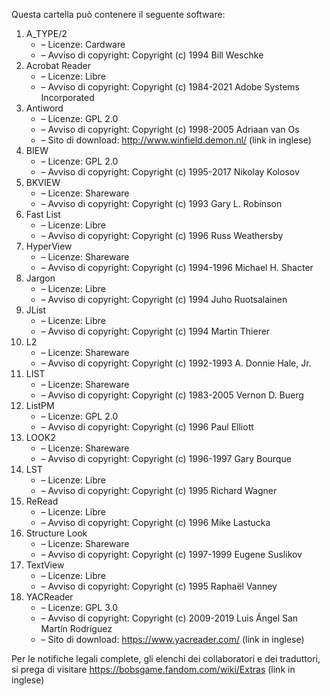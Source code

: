 ﻿Questa cartella può contenere il seguente software:

1. A_TYPE/2
   - – Licenze: Cardware
   - – Avviso di copyright: Copyright (c) 1994 Bill Weschke
2. Acrobat Reader
   - – Licenze: Libre
   - – Avviso di copyright: Copyright (c) 1984-2021 Adobe Systems Incorporated
3. Antiword
   - – Licenze: GPL 2.0
   - – Avviso di copyright: Copyright (c) 1998-2005 Adriaan van Os
   - – Sito di download: http://www.winfield.demon.nl/ (link in inglese)
4. BIEW
   - – Licenze: GPL 2.0
   - – Avviso di copyright: Copyright (c) 1995-2017 Nikolay Kolosov
5. BKVIEW
   - – Licenze: Shareware
   - – Avviso di copyright: Copyright (c) 1993 Gary L. Robinson
6. Fast List
   - – Licenze: Libre
   - – Avviso di copyright: Copyright (c) 1996 Russ Weathersby
7. HyperView
   - – Licenze: Shareware
   - – Avviso di copyright: Copyright (c) 1994-1996 Michael H. Shacter
8. Jargon
   - – Licenze: Libre
   - – Avviso di copyright: Copyright (c) 1994 Juho Ruotsalainen
9. JList
   - – Licenze: Libre
   - – Avviso di copyright: Copyright (c) 1994 Martin Thierer
10. L2
    - – Licenze: Shareware
    - – Avviso di copyright: Copyright (c) 1992-1993 A. Donnie Hale, Jr.
11. LIST
    - – Licenze: Shareware
    - – Avviso di copyright: Copyright (c) 1983-2005 Vernon D. Buerg
12. ListPM
    - – Licenze: GPL 2.0
    - – Avviso di copyright: Copyright (c) 1996 Paul Elliott
13. LOOK2
    - – Licenze: Shareware
    - – Avviso di copyright: Copyright (c) 1996-1997 Gary Bourque
14. LST
    - – Licenze: Libre
    - – Avviso di copyright: Copyright (c) 1995 Richard Wagner
15. ReRead
    - – Licenze: Libre
    - – Avviso di copyright: Copyright (c) 1996 Mike Lastucka
16. Structure Look
    - – Licenze: Shareware
    - – Avviso di copyright: Copyright (c) 1997-1999 Eugene Suslikov
17. TextView
    - – Licenze: Libre
    - – Avviso di copyright: Copyright (c) 1995 Raphaël Vanney
18. YACReader
    - – Licenze: GPL 3.0
    - – Avviso di copyright: Copyright (c) 2009-2019 Luis Ángel San Martín Rodríguez
    - – Sito di download: https://www.yacreader.com/ (link in inglese)

Per le notifiche legali complete, gli elenchi dei collaboratori e dei traduttori, si prega di visitare https://bobsgame.fandom.com/wiki/Extras (link in inglese)
